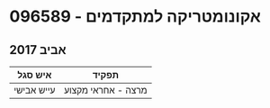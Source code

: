 # 096589 - אקונומטריקה למתקדמים

## אביב 2017

| איש סגל | תפקיד |
| ---- | ---- |
| עייש אבישי | מרצה - אחראי מקצוע |

